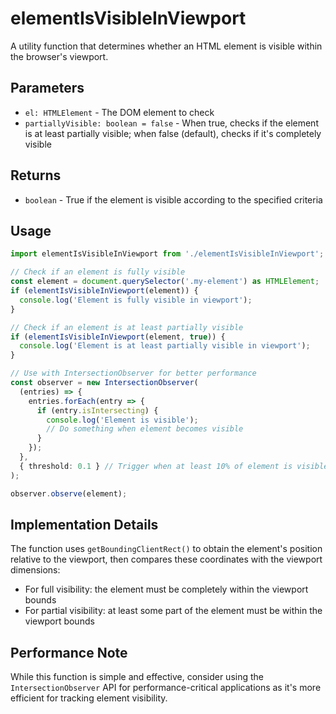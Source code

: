 # elementIsVisibleInViewport

A utility function that determines whether an HTML element is visible within the browser's viewport.

## Parameters

- `el: HTMLElement` - The DOM element to check
- `partiallyVisible: boolean = false` - When true, checks if the element is at least partially visible; when false (default), checks if it's completely visible

## Returns

- `boolean` - True if the element is visible according to the specified criteria

## Usage

```typescript
import elementIsVisibleInViewport from './elementIsVisibleInViewport';

// Check if an element is fully visible
const element = document.querySelector('.my-element') as HTMLElement;
if (elementIsVisibleInViewport(element)) {
  console.log('Element is fully visible in viewport');
}

// Check if an element is at least partially visible
if (elementIsVisibleInViewport(element, true)) {
  console.log('Element is at least partially visible in viewport');
}

// Use with IntersectionObserver for better performance
const observer = new IntersectionObserver(
  (entries) => {
    entries.forEach(entry => {
      if (entry.isIntersecting) {
        console.log('Element is visible');
        // Do something when element becomes visible
      }
    });
  },
  { threshold: 0.1 } // Trigger when at least 10% of element is visible
);

observer.observe(element);
```

## Implementation Details

The function uses `getBoundingClientRect()` to obtain the element's position relative to the viewport, then compares these coordinates with the viewport dimensions:

- For full visibility: the element must be completely within the viewport bounds
- For partial visibility: at least some part of the element must be within the viewport bounds

## Performance Note

While this function is simple and effective, consider using the `IntersectionObserver` API for performance-critical applications as it's more efficient for tracking element visibility.